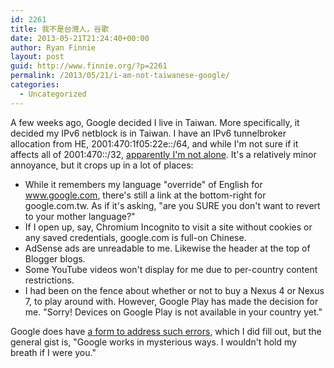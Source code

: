 ```yaml
---
id: 2261
title: 我不是台灣人，谷歌
date: 2013-05-21T21:24:40+00:00
author: Ryan Finnie
layout: post
guid: http://www.finnie.org/?p=2261
permalink: /2013/05/21/i-am-not-taiwanese-google/
categories:
  - Uncategorized
---
```

A few weeks ago, Google decided I live in Taiwan. More specifically, it decided my IPv6 netblock is in Taiwan. I have an IPv6 tunnelbroker allocation from HE, 2001:470:1f05:22e::/64, and while I'm not sure if it affects all of 2001:470::/32, [apparently I'm not alone](http://www.dslreports.com/forum/r28275694-Rant-Google-takes-me-to-Taiwan-). It's a relatively minor annoyance, but it crops up in a lot of places:

  * While it remembers my language "override" of English for www.google.com, there's still a link at the bottom-right for google.com.tw. As if it's asking, "are you SURE you don't want to revert to your mother language?"
  * If I open up, say, Chromium Incognito to visit a site without cookies or any saved credentials, google.com is full-on Chinese.
  * AdSense ads are unreadable to me. Likewise the header at the top of Blogger blogs.
  * Some YouTube videos won't display for me due to per-country content restrictions.
  * I had been on the fence about whether or not to buy a Nexus 4 or Nexus 7, to play around with. However, Google Play has made the decision for me. "Sorry! Devices on Google Play is not available in your country yet."

Google does have [a form to address such errors](https://support.google.com/websearch/answer/873?hl=en), which I did fill out, but the general gist is, "Google works in mysterious ways. I wouldn't hold my breath if I were you."